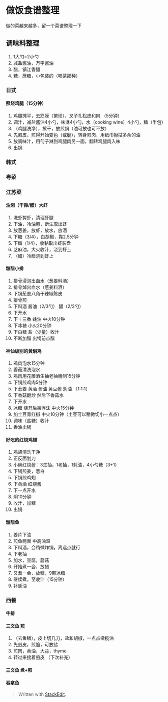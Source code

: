 
# 做饭食谱整理
做的菜越来越多，留一个菜谱整理一下

## 调味料整理
1. 1大勺=2小勺
2. 减盐酱油，万字酱油
3. 醋，镇江香醋
4. 糖，蔗糖，小包装的（喝茶那种）

### 日式
#### 照烧鸡腿（15分钟）
1. 鸡腿摊平，去筋膜（繁琐），叉子扎松皮和肉 （5分钟）
2. 调汁，减盐酱油4小勺，味淋4小勺，水（cooking wine）4小勺，糖（半包）
3. （鸡腿洗净），擦干，放煎锅（油可放也可不放）
4. 先煎皮，煎得开始变色（或脆），转身煎肉，用纸巾擦拭多余的油
5. 放调味汁，用勺子淋到鸡腿肉另一面，翻转鸡腿肉入味
6. 出锅

### 韩式

### 粤菜

### 江苏菜
#### 油焖（干靠/醋）大虾
1. 洗虾剪虾，清理虾腿
2. 下油，冷油煎，断生取出虾
3. 放葱姜，放虾，放水，放酒
4. 下糖（3/4），白胡椒，靠2.5分钟
5. 下糖（1/4），收黏取出虾装盘
6. 芝麻油，大火收汁，浇到虾上
7. （醋）冷醋浇到虾上

#### 糖醋小排
1. 排骨浸泡出血水（葱姜料酒）
2. 排骨焯出血水（葱姜料酒）
3. 下锅葱姜八角干辣椒陈皮
4. 排骨煎
5. 下料酒 酱油（2/3勺） 醋（2/3勺）
6. 下开水
7. 下十三香 蚝油 中火10分钟
8. 下冰糖 小火20分钟
9. 下白糖 盐（少量）收汁
10. 不断加醋 出锅前点醋 

#### 神仙级别的黄焖鸡
1. 鸡肉泡水15分钟
2. 香菇清洗泡水
3. 鸡肉用花雕酒生抽老抽腌制15分钟
4. 下锅煎鸡肉5分钟
5. 下葱姜 黄酒 酱油 黄豆酱 蚝油 （1:1:1）
6. 下香菇翻炒 然后下香菇水
7. 下开水
8. 冰糖 烧开后撇浮沫 中火15分钟
9. 加土豆青红椒 中火10分钟（土豆可以稍微切小一点点）
10. 调味（盐糖）收汁
11. 香油出锅

#### 好吃的红烧鸡翅
1. 鸡翅清洗干净
2. 正反面划刀
3. 小碗红烧酱：3生抽，1老抽，1蚝油，4小勺糖（3+1）
4. 下锅煎姜，葱白
5. 下锅煎鸡翅
6. 下黄酒 红烧酱
7. 下一点开水
8. 焖10分钟
9. 收汁，加糖
10. 出锅

#### 糖醋鱼
1. 姜片下油
2. 煎鱼两面 中高油温
3. 下料酒，会稍微炸锅，离远点就行
4. 下老抽
5. 加水，豆腐，蘑菇
6. 开始煮一会，放醋
7. 又煮一会，放糖，9颗冰糖
8. 继续煮，至收汁（15分钟）
9. 补蚝油

### 西餐
#### 牛排


#### 三文鱼 煎
1. （去鱼鳞），皮上切几刀，盐和胡椒，一点点橄榄油
2. 先煎皮，煎脆，可放盐
3. 煎肉，黄油，大蒜，thyme
4. 转过来接着煎皮
（下次补充）

#### 三文鱼 煮+煎


#### 吞拿鱼


> Written with [StackEdit](https://stackedit.io/).
